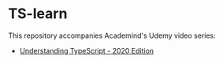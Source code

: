 # TS-learn

This repository accompanies Academind's Udemy video series:

- [Understanding TypeScript - 2020 Edition](https://www.udemy.com/course/understanding-typescript/)
